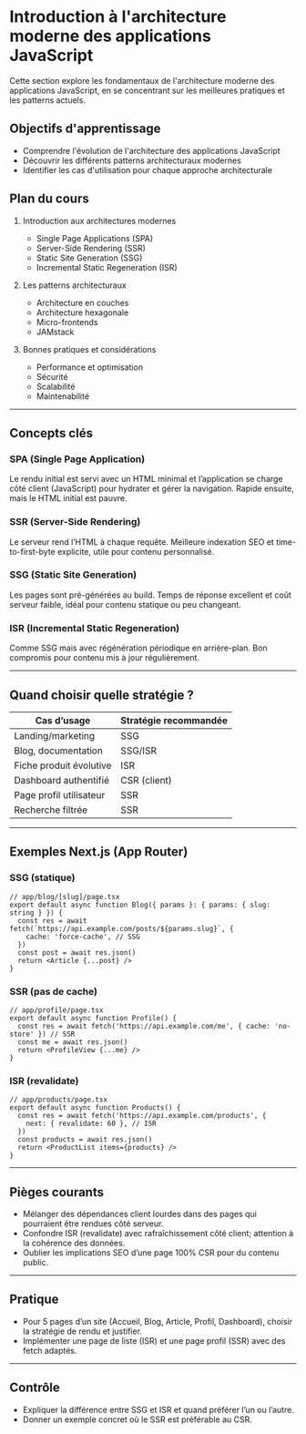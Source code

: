 # Introduction à l'architecture moderne des applications JavaScript

Cette section explore les fondamentaux de l'architecture moderne des applications JavaScript, en se concentrant sur les meilleures pratiques et les patterns actuels.

## Objectifs d'apprentissage

- Comprendre l'évolution de l'architecture des applications JavaScript
- Découvrir les différents patterns architecturaux modernes
- Identifier les cas d'utilisation pour chaque approche architecturale

## Plan du cours

1. Introduction aux architectures modernes

   - Single Page Applications (SPA)
   - Server-Side Rendering (SSR)
   - Static Site Generation (SSG)
   - Incremental Static Regeneration (ISR)

2. Les patterns architecturaux

   - Architecture en couches
   - Architecture hexagonale
   - Micro-frontends
   - JAMstack

3. Bonnes pratiques et considérations
   - Performance et optimisation
   - Sécurité
   - Scalabilité
   - Maintenabilité

---

## Concepts clés

### SPA (Single Page Application)

Le rendu initial est servi avec un HTML minimal et l’application se charge côté client (JavaScript) pour hydrater et gérer la navigation. Rapide ensuite, mais le HTML initial est pauvre.

### SSR (Server-Side Rendering)

Le serveur rend l’HTML à chaque requête. Meilleure indexation SEO et time-to-first-byte explicite, utile pour contenu personnalisé.

### SSG (Static Site Generation)

Les pages sont pré-générées au build. Temps de réponse excellent et coût serveur faible, idéal pour contenu statique ou peu changeant.

### ISR (Incremental Static Regeneration)

Comme SSG mais avec régénération périodique en arrière-plan. Bon compromis pour contenu mis à jour régulièrement.

---

## Quand choisir quelle stratégie ?

| Cas d’usage                  | Stratégie recommandée |
| ---------------------------- | --------------------- |
| Landing/marketing            | SSG                   |
| Blog, documentation          | SSG/ISR               |
| Fiche produit évolutive      | ISR                   |
| Dashboard authentifié        | CSR (client)          |
| Page profil utilisateur      | SSR                   |
| Recherche filtrée            | SSR                   |

---

## Exemples Next.js (App Router)

### SSG (statique)

```tsx
// app/blog/[slug]/page.tsx
export default async function Blog({ params }: { params: { slug: string } }) {
  const res = await fetch(`https://api.example.com/posts/${params.slug}`, {
    cache: 'force-cache', // SSG
  })
  const post = await res.json()
  return <Article {...post} />
}
```

### SSR (pas de cache)

```tsx
// app/profile/page.tsx
export default async function Profile() {
  const res = await fetch('https://api.example.com/me', { cache: 'no-store' }) // SSR
  const me = await res.json()
  return <ProfileView {...me} />
}
```

### ISR (revalidate)

```tsx
// app/products/page.tsx
export default async function Products() {
  const res = await fetch('https://api.example.com/products', {
    next: { revalidate: 60 }, // ISR
  })
  const products = await res.json()
  return <ProductList items={products} />
}
```

---

## Pièges courants

- Mélanger des dépendances client lourdes dans des pages qui pourraient être rendues côté serveur.
- Confondre ISR (revalidate) avec rafraîchissement côté client; attention à la cohérence des données.
- Oublier les implications SEO d’une page 100% CSR pour du contenu public.

---

## Pratique

- Pour 5 pages d’un site (Accueil, Blog, Article, Profil, Dashboard), choisir la stratégie de rendu et justifier.
- Implémenter une page de liste (ISR) et une page profil (SSR) avec des fetch adaptés.

---

## Contrôle

- Expliquer la différence entre SSG et ISR et quand préférer l’un ou l’autre.
- Donner un exemple concret où le SSR est préférable au CSR.
